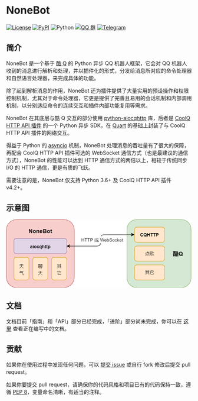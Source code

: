 # NoneBot

[![License](https://img.shields.io/github/license/richardchien/none-bot.svg)](LICENSE)
[![PyPI](https://img.shields.io/pypi/v/none-bot.svg)](https://pypi.python.org/pypi/none-bot)
![Python](https://img.shields.io/badge/python-3.6%2B-blue.svg)
[![QQ 群](https://img.shields.io/badge/qq%E7%BE%A4-201865589-orange.svg)](https://jq.qq.com/?_wv=1027&k=5Euplde)
[![Telegram](https://img.shields.io/badge/telegram-chat-blue.svg)](https://t.me/cqhttp)

## 简介

NoneBot 是一个基于 [酷 Q](https://cqp.cc/) 的 Python 异步 QQ 机器人框架，它会对 QQ 机器人收到的消息进行解析和处理，并以插件化的形式，分发给消息所对应的命令处理器和自然语言处理器，来完成具体的功能。

除了起到解析消息的作用，NoneBot 还为插件提供了大量实用的预设操作和权限控制机制，尤其对于命令处理器，它更是提供了完善且易用的会话机制和内部调用机制，以分别适应命令的连续交互和插件内部功能复用等需求。

NoneBot 在其底层与酷 Q 交互的部分使用 [python-aiocqhttp](https://github.com/richardchien/python-aiocqhttp) 库，后者是 [CoolQ HTTP API 插件](https://cqhttp.cc/) 的一个 Python 异步 SDK，在 [Quart](https://pgjones.gitlab.io/quart/) 的基础上封装了与 CoolQ HTTP API 插件的网络交互。

得益于 Python 的 [asyncio](https://docs.python.org/3/library/asyncio.html) 机制，NoneBot 处理消息的吞吐量有了很大的保障，再配合 CoolQ HTTP API 插件可选的 WebSocket 通信方式（也是最建议的通信方式），NoneBot 的性能可以达到 HTTP 通信方式的两倍以上，相较于传统同步 I/O 的 HTTP 通信，更是有质的飞跃。

需要注意的是，NoneBot 仅支持 Python 3.6+ 及 CoolQ HTTP API 插件 v4.2+。

## 示意图

![](diagram.png)

## 文档

文档目前「指南」和「API」部分已经完成，「进阶」部分尚未完成，你可以在 [这里](https://none.rclab.tk/) 查看正在编写中的文档。

## 贡献

如果你在使用过程中发现任何问题，可以 [提交 issue](https://github.com/richardchien/none-bot/issues/new) 或自行 fork 修改后提交 pull request。

如果你要提交 pull request，请确保你的代码风格和项目已有的代码保持一致，遵循 [PEP 8](https://www.python.org/dev/peps/pep-0008/)，变量命名清晰，有适当的注释。
